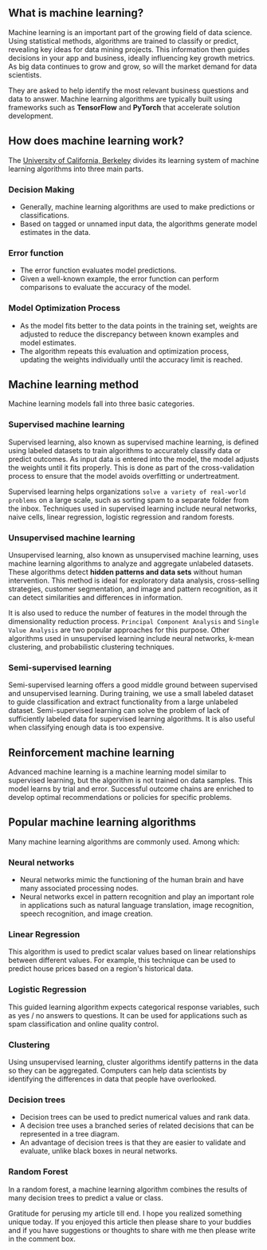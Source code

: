 ## What is machine learning?



Machine learning is an important part of the growing field of data science. Using statistical methods, algorithms are trained to classify or predict, revealing key ideas for data mining projects. This information then guides decisions in your app and business, ideally influencing key growth metrics. As big data continues to grow and grow, so will the market demand for data scientists. 

They are asked to help identify the most relevant business questions and data to answer. Machine learning algorithms are typically built using frameworks such as **TensorFlow** and **PyTorch** that accelerate solution development.

## How does machine learning work?

The [University of California, Berkeley](https://ischoolonline.berkeley.edu/blog/what-is-machine-learning/) divides its learning system of machine learning algorithms into three main parts. 

### Decision Making

- Generally, machine learning algorithms are used to make predictions or classifications. 
- Based on tagged or unnamed input data, the algorithms generate model estimates in the data.

### Error function

- The error function evaluates model predictions. 
- Given a well-known example, the error function can perform comparisons to evaluate the accuracy of the model.

### Model Optimization Process 

- As the model fits better to the data points in the training set, weights are adjusted to reduce the discrepancy between known examples and model estimates. 
- The algorithm repeats this evaluation and optimization process, updating the weights individually until the accuracy limit is reached.

## Machine learning method

Machine learning models fall into three basic categories.

### Supervised machine learning   

Supervised learning, also known as supervised machine learning, is defined using labeled datasets to train algorithms to accurately classify data or predict outcomes. As input data is entered into the model, the model adjusts the weights until it fits properly. This is done as part of the cross-validation process to ensure that the model avoids overfitting or undertreatment. 

Supervised learning helps organizations `solve a variety of real-world problems` on a large scale, such as sorting spam to a separate folder from the inbox. Techniques used in supervised learning include neural networks, naive cells, linear regression, logistic regression and random forests.

### Unsupervised machine learning

Unsupervised learning, also known as unsupervised machine learning, uses machine learning algorithms to analyze and aggregate unlabeled datasets. These algorithms detect **hidden patterns and data sets** without human intervention. This method is ideal for exploratory data analysis, cross-selling strategies, customer segmentation, and image and pattern recognition, as it can detect similarities and differences in information. 

It is also used to reduce the number of features in the model through the dimensionality reduction process. `Principal Component Analysis` and `Single Value Analysis` are two popular approaches for this purpose. Other algorithms used in unsupervised learning include neural networks, k-mean clustering, and probabilistic clustering techniques. 

### Semi-supervised learning

Semi-supervised learning offers a good middle ground between supervised and unsupervised learning. During training, we use a small labeled dataset to guide classification and extract functionality from a large unlabeled dataset. Semi-supervised learning can solve the problem of lack of sufficiently labeled data for supervised learning algorithms. It is also useful when classifying enough data is too expensive. 

## Reinforcement machine learning

Advanced machine learning is a machine learning model similar to supervised learning, but the algorithm is not trained on data samples. This model learns by trial and error. Successful outcome chains are enriched to develop optimal recommendations or policies for specific problems. 

## Popular machine learning algorithms

Many machine learning algorithms are commonly used. Among which:

### Neural networks 

- Neural networks mimic the functioning of the human brain and have many associated processing nodes. 
- Neural networks excel in pattern recognition and play an important role in applications such as natural language translation, image recognition, speech recognition, and image creation.

### Linear Regression

This algorithm is used to predict scalar values ​​based on linear relationships between different values. For example, this technique can be used to predict house prices based on a region's historical data. 

### Logistic Regression 

This guided learning algorithm expects categorical response variables, such as yes / no answers to questions. It can be used for applications such as spam classification and online quality control.

### Clustering 

Using unsupervised learning, cluster algorithms identify patterns in the data so they can be aggregated. Computers can help data scientists by identifying the differences in data that people have overlooked. 

### Decision trees 

- Decision trees can be used to predict numerical values and rank data. 
- A decision tree uses a branched series of related decisions that can be represented in a tree diagram. 
- An advantage of decision trees is that they are easier to validate and evaluate, unlike black boxes in neural networks.

### Random Forest


In a random forest, a machine learning algorithm combines the results of many decision trees to predict a value or class.


Gratitude for perusing my article till end. I hope you realized something unique today. If you enjoyed this article then please share to your buddies and if you have suggestions or thoughts to share with me then please write in the comment box.